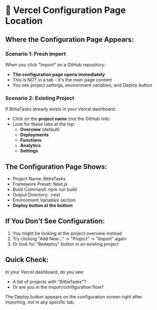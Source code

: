 # 📍 Vercel Configuration Page Location

## Where the Configuration Page Appears:

### Scenario 1: Fresh Import
When you click "Import" on a GitHub repository:
- **The configuration page opens immediately**
- This is NOT in a tab - it's the main page content
- You see project settings, environment variables, and Deploy button

### Scenario 2: Existing Project
If BittieTasks already exists in your Vercel dashboard:
- Click on the **project name** (not the GitHub link)
- Look for these tabs at the top:
  - **Overview** (default)
  - **Deployments**
  - **Functions** 
  - **Analytics**
  - **Settings**

## The Configuration Page Shows:
- Project Name: BittieTasks
- Framework Preset: Next.js
- Build Command: npm run build
- Output Directory: .next
- Environment Variables section
- **Deploy button at the bottom**

## If You Don't See Configuration:
1. You might be looking at the project overview instead
2. Try clicking "Add New..." → "Project" → "Import" again
3. Or look for "Redeploy" button in an existing project

## Quick Check:
In your Vercel dashboard, do you see:
- A list of projects with "BittieTasks"?
- Or are you in the import/configuration flow?

The Deploy button appears on the configuration screen right after importing, not in any specific tab.